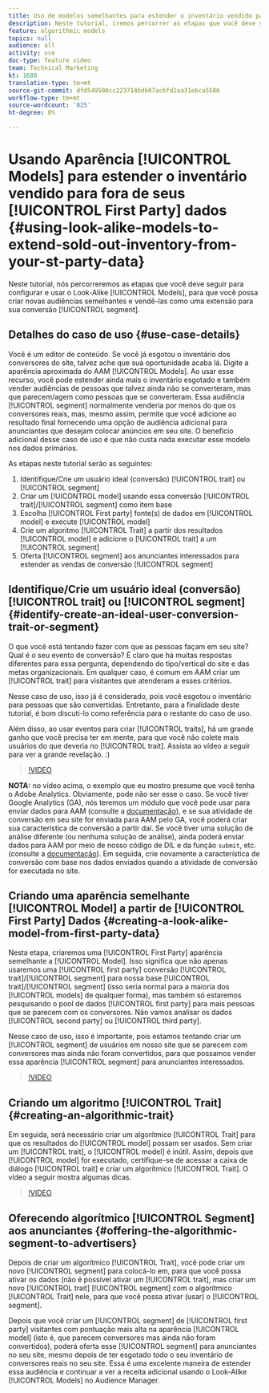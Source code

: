 ```yaml
---
title: Uso de modelos semelhantes para estender o inventário vendido para fora dos seus dados primários
description: Neste tutorial, iremos percorrer as etapas que você deve seguir para configurar e usar os Modelos semelhantes, para que você possa criar novas audiências semelhantes e vendê-las como uma extensão para seu segmento de conversão.
feature: algorithmic models
topics: null
audience: all
activity: use
doc-type: feature video
team: Technical Marketing
kt: 1688
translation-type: tm+mt
source-git-commit: dfd549508cc223714bdb07ac6fd2aa31e6ca5586
workflow-type: tm+mt
source-wordcount: '825'
ht-degree: 0%

---
```



# Usando Aparência [!UICONTROL Models] para estender o inventário vendido para fora de seus [!UICONTROL First Party] dados {#using-look-alike-models-to-extend-sold-out-inventory-from-your-st-party-data}

Neste tutorial, nós percorreremos as etapas que você deve seguir para configurar e usar o Look-Alike [!UICONTROL Models], para que você possa criar novas audiências semelhantes e vendê-las como uma extensão para sua conversão [!UICONTROL segment].

## Detalhes do caso de uso {#use-case-details}

Você é um editor de conteúdo. Se você já esgotou o inventário dos conversores do site, talvez ache que sua oportunidade acaba lá. Digite a aparência aproximada do AAM [!UICONTROL Models]. Ao usar esse recurso, você pode estender ainda mais o inventário esgotado e também vender audiências de pessoas que talvez ainda não se converteram, mas que parecem/agem como pessoas que se converteram. Essa audiência [!UICONTROL segment] normalmente venderia por menos do que os conversores reais, mas, mesmo assim, permite que você adicione ao resultado final fornecendo uma opção de audiência adicional para anunciantes que desejam colocar anúncios em seu site. O benefício adicional desse caso de uso é que não custa nada executar esse modelo nos dados primários.

As etapas neste tutorial serão as seguintes:

1. Identifique/Crie um usuário ideal (conversão) [!UICONTROL trait] ou [!UICONTROL segment]
1. Criar um [!UICONTROL model] usando essa conversão [!UICONTROL trait]/[!UICONTROL segment] como item base
1. Escolha [!UICONTROL First party] fonte(s) de dados em [!UICONTROL model] e execute [!UICONTROL model]
1. Crie um algoritmo [!UICONTROL Trait] a partir dos resultados [!UICONTROL model] e adicione o [!UICONTROL trait] a um [!UICONTROL segment]
1. Oferta [!UICONTROL segment] aos anunciantes interessados para estender as vendas de conversão [!UICONTROL segment]

## Identifique/Crie um usuário ideal (conversão) [!UICONTROL trait] ou [!UICONTROL segment] {#identify-create-an-ideal-user-conversion-trait-or-segment}

O que você está tentando fazer com que as pessoas façam em seu site? Qual é o seu evento de conversão? É claro que há muitas respostas diferentes para essa pergunta, dependendo do tipo/vertical do site e das metas organizacionais. Em qualquer caso, é comum em AAM criar um [!UICONTROL trait] para visitantes que atenderam a esses critérios.

Nesse caso de uso, isso já é considerado, pois você esgotou o inventário para pessoas que são convertidas. Entretanto, para a finalidade deste tutorial, é bom discuti-lo como referência para o restante do caso de uso.

Além disso, ao usar eventos para criar [!UICONTROL traits], há um grande ganho que você precisa ter em mente, para que você não colete mais usuários do que deveria no [!UICONTROL trait]. Assista ao vídeo a seguir para ver a grande revelação. :)

>[!VIDEO](https://video.tv.adobe.com/v/23431/?quality=12)

**NOTA:** no vídeo acima, o exemplo que eu mostro presume que você tenha o Adobe Analytics. Obviamente, pode não ser esse o caso. Se você tiver Google Analytics (GA), nós teremos um módulo que você pode usar para enviar dados para AAM (consulte a [documentação](https://marketing.adobe.com/resources/help/en_US/aam/dil-google-universal-analytics.html)), e se sua atividade de conversão em seu site for enviada para AAM pelo GA, você poderá criar sua característica de conversão a partir daí. Se você tiver uma solução de análise diferente (ou nenhuma solução de análise), ainda poderá enviar dados para AAM por meio de nosso código de DIL e da função `submit`, etc. (consulte a [documentação](https://marketing.adobe.com/resources/help/en_US/aam/c_dil.html)). Em seguida, crie novamente a característica de conversão com base nos dados enviados quando a atividade de conversão for executada no site.

## Criando uma aparência semelhante [!UICONTROL Model] a partir de [!UICONTROL First Party] Dados {#creating-a-look-alike-model-from-first-party-data}

Nesta etapa, criaremos uma [!UICONTROL First Party] aparência semelhante a [!UICONTROL Model]. Isso significa que não apenas usaremos uma [!UICONTROL first party] conversão [!UICONTROL trait]/[!UICONTROL segment] para nossa base [!UICONTROL trait]/[!UICONTROL segment] (isso seria normal para a maioria dos [!UICONTROL models] de qualquer forma), mas também só estaremos pesquisando o pool de dados [!UICONTROL first party] para mais pessoas que se parecem com os conversores. Não vamos analisar os dados [!UICONTROL second party] ou [!UICONTROL third party].

Nesse caso de uso, isso é importante, pois estamos tentando criar um [!UICONTROL segment] de usuários em nosso site que se parecem com conversores mas ainda não foram convertidos, para que possamos vender essa aparência [!UICONTROL segment] para anunciantes interessados.

>[!VIDEO](https://video.tv.adobe.com/v/23504/?quality-12)

## Criando um algoritmo [!UICONTROL Trait] {#creating-an-algorithmic-trait}

Em seguida, será necessário criar um algorítmico [!UICONTROL Trait] para que os resultados do [!UICONTROL model] possam ser usados. Sem criar um [!UICONTROL trait], o [!UICONTROL model] é inútil. Assim, depois que [!UICONTROL model] for executado, certifique-se de acessar a caixa de diálogo [!UICONTROL trait] e criar um algorítmico [!UICONTROL Trait]. O vídeo a seguir mostra algumas dicas.

>[!VIDEO](https://video.tv.adobe.com/v/23523/?quality=12)

## Oferecendo algorítmico [!UICONTROL Segment] aos anunciantes {#offering-the-algorithmic-segment-to-advertisers}

Depois de criar um algorítmico [!UICONTROL Trait], você pode criar um novo [!UICONTROL segment] para colocá-lo em, para que você possa ativar os dados (não é possível ativar um [!UICONTROL trait], mas criar um novo [!UICONTROL trait] [!UICONTROL segment] com o algorítmico [!UICONTROL Trait] nele, para que você possa ativar (usar) o [!UICONTROL segment].

Depois que você criar um [!UICONTROL segment] de [!UICONTROL first party] visitantes com pontuação mais alta na aparência [!UICONTROL model] (isto é, que parecem conversores mas ainda não foram convertidos), poderá oferta esse [!UICONTROL segment] para anunciantes no seu site, mesmo depois de ter esgotado todo o seu inventário de conversores reais no seu site. Essa é uma excelente maneira de estender essa audiência e continuar a ver a receita adicional usando o Look-Alike [!UICONTROL Models] no Audience Manager.
